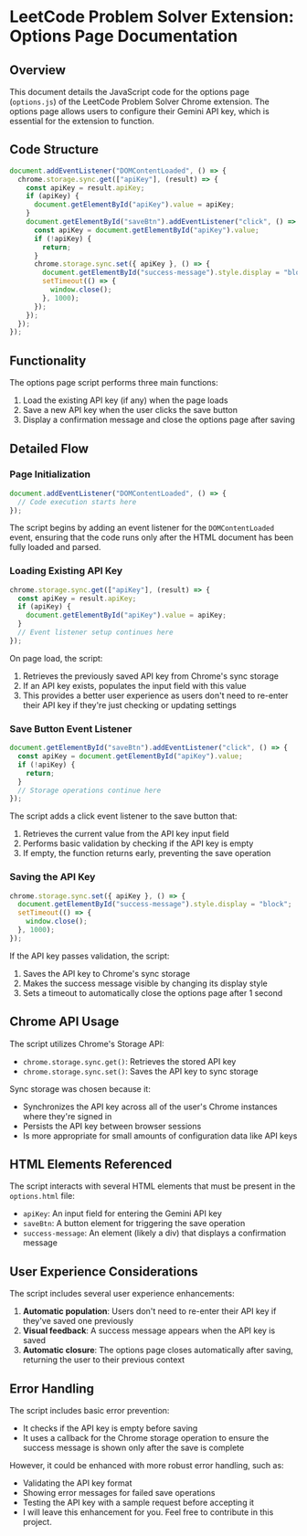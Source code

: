 # LeetCode Problem Solver Extension: Options Page Documentation

## Overview

This document details the JavaScript code for the options page (`options.js`) of the LeetCode Problem Solver Chrome extension. The options page allows users to configure their Gemini API key, which is essential for the extension to function.

## Code Structure

```javascript
document.addEventListener("DOMContentLoaded", () => {
  chrome.storage.sync.get(["apiKey"], (result) => {
    const apiKey = result.apiKey;
    if (apiKey) {
      document.getElementById("apiKey").value = apiKey;
    }
    document.getElementById("saveBtn").addEventListener("click", () => {
      const apiKey = document.getElementById("apiKey").value;
      if (!apiKey) {
        return;
      }
      chrome.storage.sync.set({ apiKey }, () => {
        document.getElementById("success-message").style.display = "block";
        setTimeout(() => {
          window.close();
        }, 1000);
      });
    });
  });
});
```

## Functionality

The options page script performs three main functions:

1. Load the existing API key (if any) when the page loads
2. Save a new API key when the user clicks the save button
3. Display a confirmation message and close the options page after saving

## Detailed Flow

### Page Initialization

```javascript
document.addEventListener("DOMContentLoaded", () => {
  // Code execution starts here
});
```

The script begins by adding an event listener for the `DOMContentLoaded` event, ensuring that the code runs only after the HTML document has been fully loaded and parsed.

### Loading Existing API Key

```javascript
chrome.storage.sync.get(["apiKey"], (result) => {
  const apiKey = result.apiKey;
  if (apiKey) {
    document.getElementById("apiKey").value = apiKey;
  }
  // Event listener setup continues here
});
```

On page load, the script:

1. Retrieves the previously saved API key from Chrome's sync storage
2. If an API key exists, populates the input field with this value
3. This provides a better user experience as users don't need to re-enter their API key if they're just checking or updating settings

### Save Button Event Listener

```javascript
document.getElementById("saveBtn").addEventListener("click", () => {
  const apiKey = document.getElementById("apiKey").value;
  if (!apiKey) {
    return;
  }
  // Storage operations continue here
});
```

The script adds a click event listener to the save button that:

1. Retrieves the current value from the API key input field
2. Performs basic validation by checking if the API key is empty
3. If empty, the function returns early, preventing the save operation

### Saving the API Key

```javascript
chrome.storage.sync.set({ apiKey }, () => {
  document.getElementById("success-message").style.display = "block";
  setTimeout(() => {
    window.close();
  }, 1000);
});
```

If the API key passes validation, the script:

1. Saves the API key to Chrome's sync storage
2. Makes the success message visible by changing its display style
3. Sets a timeout to automatically close the options page after 1 second

## Chrome API Usage

The script utilizes Chrome's Storage API:

- `chrome.storage.sync.get()`: Retrieves the stored API key
- `chrome.storage.sync.set()`: Saves the API key to sync storage

Sync storage was chosen because it:

- Synchronizes the API key across all of the user's Chrome instances where they're signed in
- Persists the API key between browser sessions
- Is more appropriate for small amounts of configuration data like API keys

## HTML Elements Referenced

The script interacts with several HTML elements that must be present in the `options.html` file:

- `apiKey`: An input field for entering the Gemini API key
- `saveBtn`: A button element for triggering the save operation
- `success-message`: An element (likely a div) that displays a confirmation message

## User Experience Considerations

The script includes several user experience enhancements:

1. **Automatic population**: Users don't need to re-enter their API key if they've saved one previously
2. **Visual feedback**: A success message appears when the API key is saved
3. **Automatic closure**: The options page closes automatically after saving, returning the user to their previous context

## Error Handling

The script includes basic error prevention:

- It checks if the API key is empty before saving
- It uses a callback for the Chrome storage operation to ensure the success message is shown only after the save is complete

However, it could be enhanced with more robust error handling, such as:

- Validating the API key format
- Showing error messages for failed save operations
- Testing the API key with a sample request before accepting it
- I will leave this enhancement for you. Feel free to contribute in this project.

